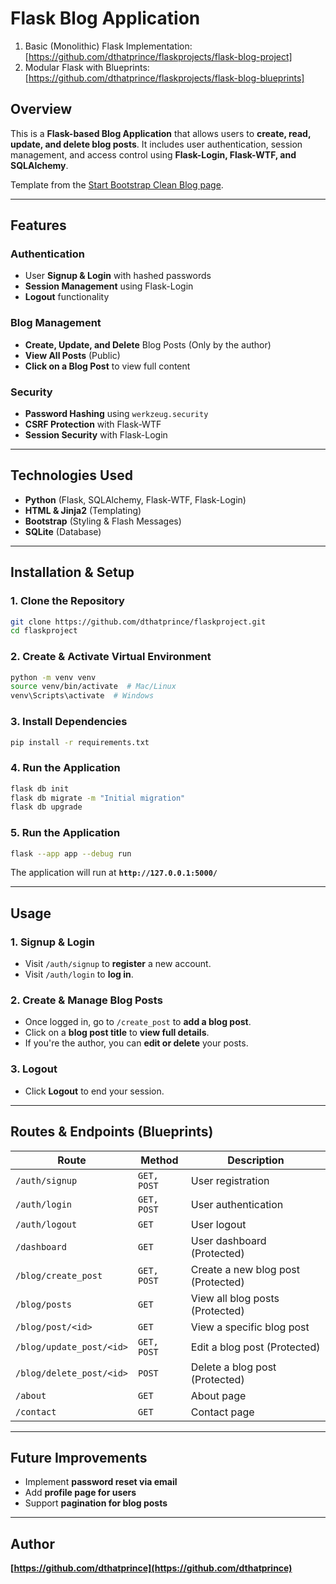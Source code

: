 # Flask Blog Application
1. Basic (Monolithic) Flask Implementation: [https://github.com/dthatprince/flaskprojects/flask-blog-project]
2. Modular Flask with Blueprints: [https://github.com/dthatprince/flaskprojects/flask-blog-blueprints]


## Overview

This is a **Flask-based Blog Application** that allows users to **create, read, update, and delete blog posts**. It includes user authentication, session management, and access control using **Flask-Login, Flask-WTF, and SQLAlchemy**.

Template from the [Start Bootstrap Clean Blog page](https://startbootstrap.com/theme/clean-blog).

---

## Features

### Authentication
- User **Signup & Login** with hashed passwords
- **Session Management** using Flask-Login
- **Logout** functionality

### Blog Management
- **Create, Update, and Delete** Blog Posts (Only by the author)
- **View All Posts** (Public)
- **Click on a Blog Post** to view full content

### Security
- **Password Hashing** using `werkzeug.security`
- **CSRF Protection** with Flask-WTF
- **Session Security** with Flask-Login

---

## Technologies Used

- **Python** (Flask, SQLAlchemy, Flask-WTF, Flask-Login)
- **HTML & Jinja2** (Templating)
- **Bootstrap** (Styling & Flash Messages)
- **SQLite** (Database)

---

## Installation & Setup

### 1. Clone the Repository
```sh
git clone https://github.com/dthatprince/flaskproject.git
cd flaskproject
```

### 2. Create & Activate Virtual Environment
```sh
python -m venv venv
source venv/bin/activate  # Mac/Linux
venv\Scripts\activate  # Windows
```

### 3. Install Dependencies
```sh
pip install -r requirements.txt
```

### 4. Run the Application
```sh
flask db init
flask db migrate -m "Initial migration"
flask db upgrade
```

### 5. Run the Application
```sh
flask --app app --debug run
```

The application will run at **`http://127.0.0.1:5000/`**

---

## Usage

### 1. Signup & Login
- Visit `/auth/signup` to **register** a new account.
- Visit `/auth/login` to **log in**.

### 2. Create & Manage Blog Posts
- Once logged in, go to `/create_post` to **add a blog post**.
- Click on a **blog post title** to **view full details**.
- If you're the author, you can **edit or delete** your posts.

### 3. Logout
- Click **Logout** to end your session.

---

## Routes & Endpoints (Blueprints)

| Route               | Method      | Description                        |
| ------------------- | ----------- | ---------------------------------- |
| `/auth/signup`      | `GET, POST` | User registration                  |
| `/auth/login`       | `GET, POST` | User authentication                |
| `/auth/logout`      | `GET`       | User logout                        |
| `/dashboard`        | `GET`       | User dashboard (Protected)         |
| `/blog/create_post`      | `GET, POST` | Create a new blog post (Protected) |
| `/blog/posts`            | `GET`       | View all blog posts (Protected)    |
| `/blog/post/<id>`        | `GET`       | View a specific blog post          |
| `/blog/update_post/<id>` | `GET, POST` | Edit a blog post (Protected)       |
| `/blog/delete_post/<id>` | `POST`      | Delete a blog post (Protected)     |
| `/about`            | `GET`       | About page                         |
| `/contact`          | `GET`       | Contact page                       |

---

## Future Improvements

- Implement **password reset via email**
- Add **profile page for users**
- Support **pagination for blog posts**

---

## Author

**[https://github.com/dthatprince](https://github.com/dthatprince)**

